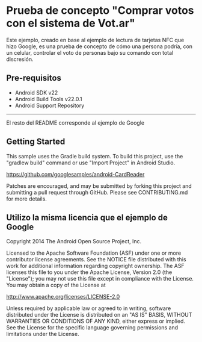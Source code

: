 
Prueba de concepto "Comprar votos con el sistema de Vot.ar"
===================================

Este ejemplo, creado en base al ejemplo de lectura de tarjetas NFC que hizo Google, es una
prueba de concepto de cómo una persona podría, con un celular, controlar el voto de personas
bajo su comando con total discresión.

Pre-requisitos
--------------

- Android SDK v22
- Android Build Tools v22.0.1
- Android Support Repository

--------------
El resto del README corresponde al ejemplo de Google

Getting Started
---------------

This sample uses the Gradle build system. To build this project, use the
"gradlew build" command or use "Import Project" in Android Studio.

https://github.com/googlesamples/android-CardReader

Patches are encouraged, and may be submitted by forking this project and
submitting a pull request through GitHub. Please see CONTRIBUTING.md for more details.

Utilizo la misma licencia que el ejemplo de Google
--------------------------------------------------

Copyright 2014 The Android Open Source Project, Inc.

Licensed to the Apache Software Foundation (ASF) under one or more contributor
license agreements.  See the NOTICE file distributed with this work for
additional information regarding copyright ownership.  The ASF licenses this
file to you under the Apache License, Version 2.0 (the "License"); you may not
use this file except in compliance with the License.  You may obtain a copy of
the License at

http://www.apache.org/licenses/LICENSE-2.0

Unless required by applicable law or agreed to in writing, software
distributed under the License is distributed on an "AS IS" BASIS, WITHOUT
WARRANTIES OR CONDITIONS OF ANY KIND, either express or implied.  See the
License for the specific language governing permissions and limitations under
the License.
